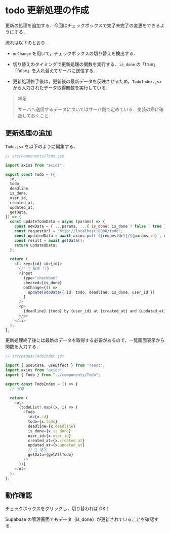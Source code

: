 # todo 更新処理の作成

更新の処理を追加する．今回はチェックボックスで完了未完了の変更をできるようにする．

流れは以下のとおり．

- `onChange` を用いて，チェックボックスの切り替えを検出する．

- 切り替えのタイミングで更新処理の関数を実行する．`is_done` の「true」「false」を入れ替えてサーバに送信する．

- 更新処理終了後は，更新後の最新データを反映させるため，`TodoIndex.jsx` から入力されたデータ取得関数を実行している．

> 補足
>
> サーバへ送信するデータについてはサーバ側で定めている．実装の際に確認しておくこと．

## 更新処理の追加

`Todo.jsx` を以下のように編集する．

```js
// src/components/Todo.jsx

import axios from "axios";

export const Todo = ({
  id,
  todo,
  deadline,
  is_done,
  user_id,
  created_at,
  updated_at,
  getData,
}) => {
  const updateTodoData = async (params) => {
    const newData = { ...params, ...{ is_done: is_done ? false : true } };
    const requestUrl = "http://localhost:8000/todo";
    const updatedData = await axios.put(`${requestUrl}/${params.id}`, newData);
    const result = await getData();
    return updatedData;
  };

  return (
    <li key={id} id={id}>
      {/* 🔽 編集 */}
      <input
        type="checkbox"
        checked={is_done}
        onChange={() =>
          updateTodoData({ id, todo, deadline, is_done, user_id })
        }
      />
      <p>
        {deadline} {todo} by {user_id} at {created_at} and {updated_at}
      </p>
    </li>
  );
};
```

更新処理終了後には最新のデータを取得する必要があるので，一覧画面表示から関数を入力する．

```js
// src/pages/TodoIndex.jsx

import { useState, useEffect } from "react";
import axios from "axios";
import { Todo } from "../components/Todo";

export const TodoIndex = () => {
  // 省略

  return (
    <ul>
      {todoList?.map((x, i) => (
        <Todo
          id={x.id}
          todo={x.todo}
          deadline={x.deadline}
          is_done={x.is_done}
          user_id={x.user_id}
          created_at={x.created_at}
          updated_at={x.updated_at}
          // 🔽 追加
          getData={getAllTodo}
        />
      ))}
    </ul>
  );
};
```

## 動作確認

チェックボックスをクリックし，切り替われば OK！

Supabase の管理画面でもデータ（is_done）が更新されていることを確認する．
